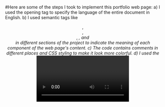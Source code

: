 #Here are some of the steps I took to implement this portfolio web page:
a) I used the <html lang ="en"> opening tag to specify the language of the entire document in English. 
b) I used semantic tags like <header>, <footer>, <main>, <em>, and <nav> in different sections of the project to indicate the meaning of each component of the web page's content.
c) The code contains comments in different places and CSS styling to make it look more colorful.
d) I used the <video> and the <audio> tags to insert video and audio files.
e) HTML <form> was also deployed in the project. I also mentioned in one of the comments that I made mistakes like using <forms> instead of <form>.
f) I used the unordered list <ul> and the ordered list <ol> in some sections of the document as well. 
g) The <footer> was styled using CSS to ensure that visitors are directed to my LinkedIn page. 
h) Local links were used (src) and an image (<img>) with alt text was deployed as well. 
i) The navigation <nav> bar/tag lists some menus. #
